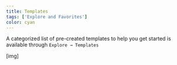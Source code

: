 ```yaml
---
title: Templates
tags: ['Explore and Favorites']
color: cyan
---
```


A categorized list of pre-created templates to help you get started is available through `Explore → Templates`

[img]